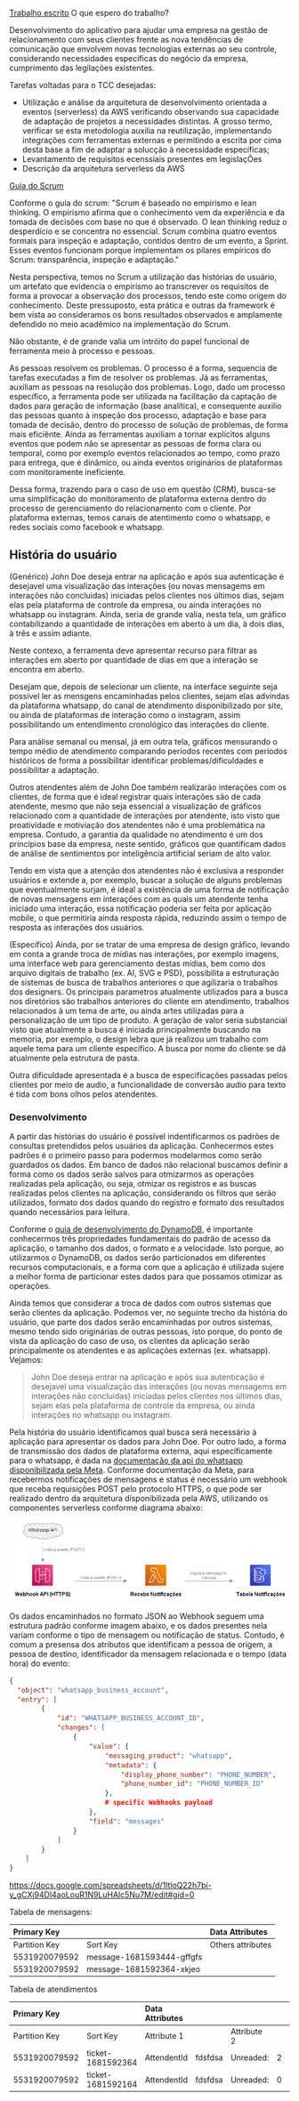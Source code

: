 [Trabalho escrito](https://docs.google.com/document/d/1bquCJP7uByfDZpwk15hdc4j71CppWJYqiqzT81oj63Y/edit?usp=sharing)
O que espero do trabalho?

Desenvolvimento do aplicativo para ajudar uma empresa na gestão de relacionamento com seus clientes frente as nova tendências de comunicação que envolvem novas tecnologias externas ao seu controle, considerando necessidades específicas do negócio da empresa, cumprimento das legilações existentes.

Tarefas voltadas para o TCC desejadas:
- Utilização e análise da arquitetura de desenvolvimento orientada a eventos (serverless) da AWS verificando observando sua capacidade de adaptação de projetos a necessidades distintas. A grosso termo, verificar se esta metodologia auxilia na reutilização, implementando integrações com ferramentas externas e permitindo a escrita por cima desta base a fim de adaptar a solucção à necessidade específicas;
- Levantamento de requisitos ecenssiais presentes em legislaçÕes
- Descrição da arquitetura serverless da AWS   


[Guia do Scrum](https://scrumguides.org/docs/scrumguide/v2020/2020-Scrum-Guide-PortugueseBR-3.0.pdf)



Conforme o guia do scrum:
"Scrum é baseado no empirismo e lean thinking. O empirismo afirma que o conhecimento vem da experiência e da tomada de decisões com base no que é observado. O lean thinking reduz o desperdício e se concentra no essencial.
Scrum combina quatro eventos formais para inspeção e adaptação, contidos dentro de um evento, a Sprint. Esses eventos funcionam porque implementam os pilares empíricos do Scrum: transparência, inspeção e adaptação."

Nesta perspectiva, temos no Scrum a utilização das histórias do usuário, um artefato que evidencia o empirismo ao transcrever os requisitos de forma a provocar a observação dos processos, tendo este como origem do conhecimento. Deste pressuposto, esta prática e outras da framework é bem vista ao consideramos os bons resultados observados e amplamente defendido no meio acadêmico na implementação do Scrum. 

Não obstante, é de grande valia um intróito do papel funcional de ferramenta meio à processo e pessoas.

As pessoas resolvem os problemas. O processo é a forma, sequencia de tarefas executadas a fim de resolver os problemas. Já as ferramentas, auxiliam as pessoas na resolução dos problemas. Logo, dado um processo específico, a ferramenta pode ser utilizada na facilitação da captação de dados para geração de informação (base analítica), e consequente auxilio das pessoas quanto à inspeção dos processo, adaptação e base para tomada de decisão, dentro do processo de solução de problemas, de forma mais eficiênte. Ainda as ferramentas auxiliam a tornar explícitos alguns eventos que podem não se apresentar as pessoas de forma clara ou temporal, como por exemplo eventos relacionados ao tempo, como prazo para entrega, que é dinâmico, ou ainda eventos originários de plataformas com monitoramente ineficiente.

Dessa forma, trazendo para o caso de uso em questão (CRM), busca-se uma simplificação do monitoramento de plataforma externa dentro do processo de gerenciamento do relacionamento com o cliente. Por plataforma externas, temos canais de atentimento como o whatsapp, e redes sociais como facebook e whatsapp. 
 
## História do usuário

(Genérico)
John Doe deseja entrar na aplicação e após sua autenticação é desejavel uma visualização das interações (ou novas mensagems em interações não concluidas) iniciadas pelos clientes nos últimos dias, sejam elas pela plataforma de controle da empresa, ou ainda interações no whatsapp ou instagram. Ainda, seria de grande valia, nesta tela, um gráfico contabilizando a quantidade de interações em aberto à um dia, à dois dias, à três e assim adiante. 

Neste contexo, a ferramenta deve apresentar recurso para filtrar as interações em aberto por quantidade de dias em que a interação se encontra em aberto. 

Desejam que, depois de selecionar um cliente, na interface seguinte seja possível ler as mensgens encaminhadas pelos clientes, sejam elas advindas da plataforma whatsapp, do canal de atendimento disponibilizado por site, ou ainda de plataformas de interação como o instagram, assim possibilitando um entendimento cronológico das interações do cliente. 

Para análise semanal ou mensal, já em outra tela, gráficos mensurando o tempo médio de atendimento comparando períodos recentes com períodos históricos de forma a possibilitar identificar problemas/dificuldades e possibilitar a adaptação.

Outros atendentes além de John Doe também realizarão interações com os clientes, de forma que é ideal registrar quais interações são de cada atendente, mesmo que não seja essencial a visualização de gráficos relacionado com a quantidade de interações por atendente, isto visto que proatividade e motiviação dos atendentes não é uma problemática na empresa. Contudo, a garantia da qualidade no atendimento é um dos princípios base da empresa, neste sentido, gráficos que quantificam dados de análise de sentimentos por inteligência artificial seriam de alto valor.

Tendo em vista que a atenção dos atendentes não é exclusiva a responder usuários e extende a, por exemplo, buscar a solução de alguns problemas que eventualmente surjam, é ideal a existência de uma forma de notificação de novas mensagens em interações com as quais um atendente tenha iniciado uma interação, essa notificação poderia ser feita por aplicação mobile, o que permitiria ainda resposta rápida, reduzindo assim o tempo de resposta as interações dos usuários.

(Específico)
Ainda, por se tratar de uma empresa de design gráfico, levando em conta a grande troca de mídias nas interações, por exemplo imagens, uma interface web para gerenciamento destas mídias, bem como dos arquivo digitais de trabalho (ex. AI, SVG e PSD), possibilita a estruturação de sistemas de busca de trabalhos anteriores o que agilizaria o trabalhos dos designers. Os principais parametros atualmente utilizados para a busca nos diretórios são trabalhos anteriores do cliente em atendimento, trabalhos relacionados à um tema de arte, ou ainda artes utilizadas para a personalização de um tipo de produto. A geração de valor seria substancial visto que atualmente a busca é iniciada principalmente buscando na memoria, por exemplo, o design lebra que já realizou um trabalho com aquele tema para um cliente específico. A busca por nome do cliente se dá atualmente pela estrutura de pasta.

Outra dificuldade apresentada é a busca de especificações passadas pelos clientes por meio de audio, a funcionalidade de conversão audio para texto é tida com bons olhos pelos atendentes.


### Desenvolvimento

A partir das histórias do usuário é possível indentificarmos os padrões de consultas pretendidos pelos usuários da aplicação. Conhecermos estes padrões é o primeiro passo para podermos modelarmos como serão guardados os dados. Em banco de dados não relacional buscamos definir a forma como os dados serão salvos para otmizarmos as operações realizadas pela aplicação, ou seja, otmizar os registros e as buscas realizadas pelos clientes na aplicação, considerando os filtros que serão utilizados, formato dos dados quando do registro e formato dos resultados quando necessários para leitura.

Conforme o [quia de desenvolvimento do DynamoDB](https://docs.aws.amazon.com/amazondynamodb/latest/developerguide/bp-general-nosql-design.html), é importante conhecermos três propriedades fundamentais do padrão de acesso da aplicação, o tamanho dos dados, o formato e a velocidade. Isto porque, ao utilizarmos o DynamoDB, os dados serão particionados em diferentes recursos computacionais, e a forma com que a aplicação é utilizada sujere a melhor forma de particionar estes dados para que possamos otimizar as operações. 

Ainda temos que considerar a troca de dados com outros sistemas que serão clientes da aplicação. Podemos ver, no seguinte trecho da história do usuário, que parte dos dados serão encaminhadas por outros sistemas, mesmo tendo sido originárias de outras pessoas, isto porque, do ponto de vista da aplicação do caso de uso, os clientes da aplicação serão principalmente os atendentes e as aplicações externas (ex. whatsapp). Vejamos:

> John Doe deseja entrar na aplicação e após sua autenticação é desejavel uma visualização das interações (ou novas mensagems em interações não concluidas) iniciadas pelos clientes nos últimos dias, sejam elas pela plataforma de controle da empresa, ou ainda interações no whatsapp ou instagram.

Pela história do usuário identificamos qual busca será necessário à aplicação para apresentar os dados para John Doe. Por outro lado, a forma de transmissão dos dados de plataforma externa, aqui especificamente para o whatsapp, é dada na [documentação da api do whatsapp disponibilizada pela Meta](https://developers.facebook.com/docs/whatsapp/cloud-api/webhooks/). Conforme documentação da Meta, para recebermos notificações de mensagens e status é necessário um webhook que receba requisições POST pelo protocolo HTTPS, o que pode ser realizado dentro da arquitetura disponibilizada pela AWS, utilizando os componentes serverless conforme diagrama abaixo:

![Arquitetura](./out/diagram_wp/diagram_wp.png)

Os dados encaminhados no formato JSON ao Webhook seguem uma estrutura padrão conforme imagem abaixo, e os dados presentes nela variam conforme o tipo de mensagem ou notificação de status. Contudo, é comum a presensa dos atributos que identificam a pessoa de origem, a pessoa de destino, identificador da mensagem relacionada e o tempo (data hora) do evento:

```json
{
  "object": "whatsapp_business_account",
  "entry": [
        {
            "id": "WHATSAPP_BUSINESS_ACCOUNT_ID",
            "changes": [
                {
                    "value": {
                        "messaging_product": "whatsapp",
                        "metadata": {
                            "display_phone_number": "PHONE_NUMBER",
                            "phone_number_id": "PHONE_NUMBER_ID"
                        },
                        # specific Webhooks payload 
                    },
                    "field": "messages"
                }
            ]
        }
    ]
}
```

https://docs.google.com/spreadsheets/d/1ltloQ22h7bj-y_gCXj94Dl4aoLouR1N9LuHAlc5Nu7M/edit#gid=0

Tabela de mensagens:

| Primary Key   |                           | Data Attributes   |
| :------------ | :------------------------ | :---------------- |
| Partition Key | Sort Key                  | Others attributes |
| 5531920079592 | message-1681593444-gffgfs |                   |
| 5531920079592 | message-1681592364-xkjeo  |                   |


Tabela de atendimentos

| Primary Key   |                   | Data Attributes |         |             |     |             |            |          |            |       |        |
| :------------ | :---------------- | :-------------- | :------ | :---------- | :-- | :---------- | :--------- | :------- | :--------- | :---- | :----- |
| Partition Key | Sort Key          | Attribute 1     |         | Attribute 2 |     | Attribute 3 |            |          |            |       |        |
| 5531920079592 | ticket-1681592364 | AttendentId     | fdsfdsa | Unreaded:   | 2   | CreatedAt:  | 1681592364 |          |            | Open: | "OPEN" |
| 5531920079592 | ticket-1681592164 | AttendentId     | fdsfdsa | Unreaded:   | 0   | CreatedAt:  | 1681592164 | ClosedAt | 1681592264 |       |        |